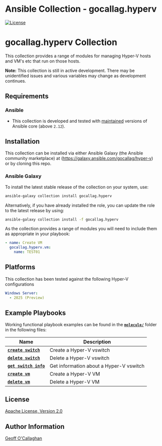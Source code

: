 # Ansible Collection - gocallag.hyperv

[![License](https://img.shields.io/badge/License-Apache--2.0-blue.svg)](https://opensource.org/licenses/Apache-2.0)


# gocallag.hyperv Collection

This collection provides a range of modules for managing Hyper-V hosts and VM's etc that run on those hosts.

**Note:** This collection is still in active development. There may be unidentified issues and various variables may change as development continues.

## Requirements

### Ansible

- This collection is developed and tested with [maintained](https://docs.ansible.com/ansible/devel/reference_appendices/release_and_maintenance.html) versions of Ansible core (above `2.12`).

## Installation

This collection can be installed via either Ansible Galaxy (the Ansible community marketplace) at (https://galaxy.ansible.com/gocallag/hyper-v) or by cloning this repo. 

### Ansible Galaxy

To install the latest stable release of the collection on your system, use:

```bash
ansible-galaxy collection install gocallag.hyperv
```

Alternatively, if you have already installed the role, you can update the role to the latest release by using:

```bash
ansible-galaxy collection install -f gocallag.hyperv
```

As the collection provides a range of modules you will need to include them as appropriate in your playbook:

```yaml
- name: Create VM
  gocallag.hyperv.vm:
    name: TEST01
```


## Platforms

This collection has been tested against the following Hyper-V configurations

```yaml
Windows Server:
  - 2025 (Preview)
```

## Example Playbooks

Working functional playbook examples can be found in the **[`molecule/`](https://github.com/gocallag/hyperv/blob/main/molecule/)** folder in the following files:

| Name | Description |
| ---- | ----------- |
| **[`create switch`](https://github.com/gocallag/hyperv/blob/main/molecule/switch/converge.yml)** | Create a Hyper-V vswitch |
| **[`delete switch`](https://github.com/gocallag/hyperv/blob/main/molecule/switch/cleanup.yml)** | Delete a Hyper-V vswitch |
| **[`get switch info`](https://github.com/gocallag/hyperv/blob/main/molecule/switch_info/converge.yml)** | Get information about a Hyper-V vswitch |
| **[`create vm`](https://github.com/gocallag/hyperv/blob/main/molecule/vm/converge.yml)** | Create a Hyper-V VM |
| **[`delete vm`](https://github.com/gocallag/hyperv/blob/main/molecule/vm/cleanup.yml)** | Delete a Hyper-V VM |


## License

[Apache License, Version 2.0](https://github.com/nginxinc/ansible-role-nginx/blob/main/LICENSE)

## Author Information

[Geoff O'Callaghan](https://github.com/gocallag)

